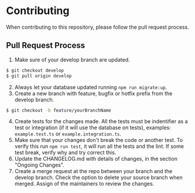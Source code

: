 # Contributing

When contributing to this repository, please follow the pull request process.

## Pull Request Process

1. Make sure of your develop branch are updated.
```sh
$ git checkout develop
$ git pull origin develop
```
2. Always let your database updated running `npm run migrate:up`.
3. Create a new branch with feature, bugfix or hotfix prefix from the develop branch.
```sh
$ git checkout -b feature/yourBranchName
```
4. Create tests for the changes made. All the tests must be indentifier as a test or integration (if it will use the database on tests), examples: `example.test.ts` or `example.integration.ts`.
5. Make sure that your changes don't break the code or another test. To verify this run `npm run test`, it will run all the tests and the lint. If some test break, verify why and try correct this.
6. Update the CHANGELOG.md with details of changes, in the section "Ongoing Changes".
7. Create a merge request at the repo between your branch and the develop branch. Check the option to delete your source branch when merged. Assign of the maintainers to review the changes.
